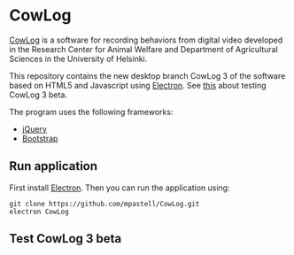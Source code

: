 
# CowLog

[CowLog](http://cowlog.org) is a software for recording behaviors from digital video developed in the Research Center for Animal Welfare and Department of Agricultural Sciences in the University of Helsinki.

This repository contains the new desktop branch CowLog 3 of the software based on HTML5 and Javascript using  [Electron](http://electron.atom.io/). See [this](http://cowlog.org/cowlog3) about testing CowLog 3 beta.

The program uses the following frameworks:

* [jQuery](https://jquery.com/)
* [Bootstrap](http://getbootstrap.com/)

## Run application

First install [Electron](http://electron.atom.io/). Then you can run
the application using:

```
git clone https://github.com/mpastell/CowLog.git
electron CowLog
```

## Test CowLog 3 beta
